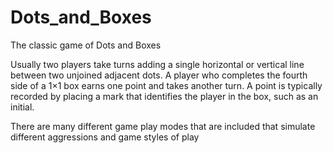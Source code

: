 # Dots_and_Boxes
The classic game of Dots and Boxes

Usually two players take turns adding a single horizontal or vertical line between two unjoined adjacent dots. A player who completes the fourth side of a 1×1 box earns one point and takes another turn. A point is typically recorded by placing a mark that identifies the player in the box, such as an initial.

There are many different game play modes that are included that simulate different aggressions and game styles of play  

